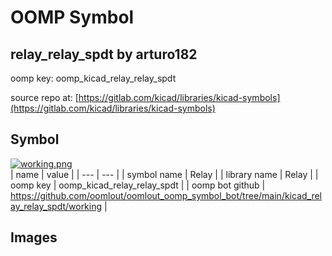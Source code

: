 # OOMP Symbol  
## relay_relay_spdt  by arturo182  
  
oomp key: oomp_kicad_relay_relay_spdt  
  
source repo at: [https://gitlab.com/kicad/libraries/kicad-symbols](https://gitlab.com/kicad/libraries/kicad-symbols)  
## Symbol  
  
[![working.png](working_600.png)](working.png)  
| name | value | 
| --- | --- | 
| symbol name | Relay | 
| library name | Relay | 
| oomp key | oomp_kicad_relay_relay_spdt | 
| oomp bot github | https://github.com/oomlout/oomlout_oomp_symbol_bot/tree/main/kicad_relay_relay_spdt/working | 
## Images  
